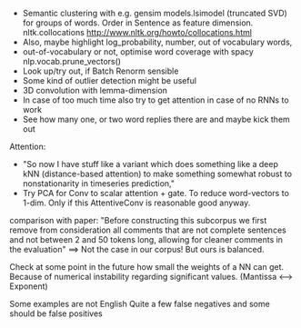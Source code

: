 * Semantic clustering with e.g. gensim models.lsimodel (truncated SVD) for groups of words.
  Order in Sentence as feature dimension. nltk.collocations http://www.nltk.org/howto/collocations.html
* Also, maybe highlight log_probability, number, out of vocabulary words,
* out-of-vocabulary or not, optimise word coverage with spacy nlp.vocab.prune_vectors()
* Look up/try out, if Batch Renorm sensible
* Some kind of outlier detection might be useful
* 3D convolution with lemma-dimension
* In case of too much time also try to get attention in case of no RNNs to work
* See how many one, or two word replies there are and maybe kick them out

Attention:

* "So now I have stuff like a variant which does something like a deep kNN (distance-based attention) to make something
  somewhat robust to nonstationarity in timeseries prediction,"
* Try PCA for Conv to scalar attention + gate. To reduce word-vectors to 1-dim.
  Only if this AttentiveConv is reasonable good anyway.

comparison with paper:
"Before constructing this subcorpus we first remove from
consideration all comments that are not complete sentences
and not between 2 and 50 tokens long, allowing for cleaner
comments in the evaluation" ==> Not the case in our corpus!
But ours is balanced.

Check at some point in the future how small the weights of a NN can get.
Because of numerical instability regarding significant values.
(Mantissa <--> Exponent)

Some examples are not English
Quite a few false negatives and some should be false positives

